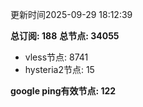 更新时间2025-09-29 18:12:39

**总订阅: 188**
**总节点: 34055**
- vless节点: 8741
- hysteria2节点: 15

**google ping有效节点: 122**
